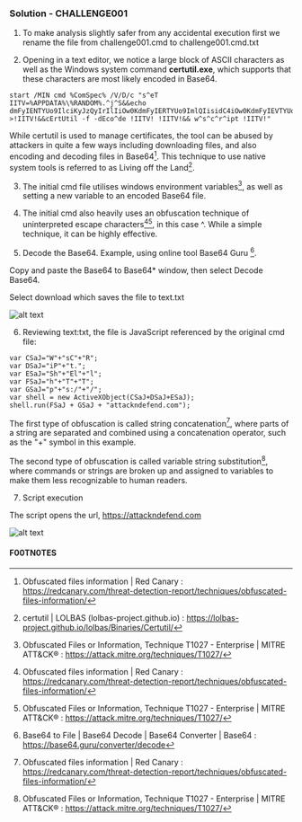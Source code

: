 ### Solution - CHALLENGE001

1. To make analysis slightly safer from any accidental execution first we rename the file from challenge001.cmd to challenge001.cmd.txt

2. Opening in a text editor, we notice a large block of ASCII characters as well as the Windows system command **certutil.exe**, which supports that these characters are most likely encoded in Base64.

```
start /MIN cmd %ComSpec% /V/D/c "s^eT IITV=%APPDATA%\%RANDOM%.^j^S&&echo dmFyIENTYUo9IlciKyJzQyIrIlIiOw0KdmFyIERTYUo9ImlQIisidC4iOw0KdmFyIEVTYUo9IlNoIisiRWwiKyJsIjsNCnZhciBGU2FKPSJoIisiVCIrIlQiOw0KdmFyIEdTYUo9InAiKyJzOi8iKyIvIjsNCnZhciBzaGVsbCA9IG5ldyBBY3RpdmVYT2JqZWN0KENTYUorRFNhSitFU2FKKTsNCnNoZWxsLnJ1bihGU2FKICsgR1NhSiArICJhdHRhY2tuZGVmZW5kLmNvbSIpOw== >!IITV!&&cErtUtil -f -dEco^de !IITV! !IITV!&& w^s^c^r^ipt !IITV!"
```

While certutil is used to manage certificates, the tool can be abused by attackers in quite a few ways including downloading files, and also encoding and decoding files in Base64[^1]. This technique to use native system tools is referred to as Living off the Land[^2]. 

3. The initial cmd file utilises windows environment variables[^3], as well as setting a new variable to an encoded Base64 file. 

4. The initial cmd also heavily uses an obfuscation technique of uninterpreted escape characters[^1][^3], in this case ^. While a simple technique, it can be highly effective.

5. Decode the Base64. Example, using online tool Base64 Guru [^4].

Copy and paste the Base64 to Base64* window, then select Decode Base64. 

Select download which saves the file to text.txt

![alt text](https://github.com/ATTACKnDEFEND/Deobfuscation-Challenges/blob/main/challenge001/solution/image1.png)

6. Reviewing text:txt, the file is JavaScript referenced by the original cmd file:

```
var CSaJ="W"+"sC"+"R";
var DSaJ="iP"+"t.";
var ESaJ="Sh"+"El"+"l";
var FSaJ="h"+"T"+"T";
var GSaJ="p"+"s:/"+"/";
var shell = new ActiveXObject(CSaJ+DSaJ+ESaJ);
shell.run(FSaJ + GSaJ + "attackndefend.com");
```

The first type of obfuscation is called string concatenation[^1], where parts of a string are separated and combined using a concatenation operator, such as the "+" symbol in this example.

The second type of obfuscation is called variable string substitution[^3], where commands or strings are broken up and assigned to variables to make them less recognizable to human readers.

7. Script execution

The script opens the url, https://attackndefend.com

![alt text](https://github.com/ATTACKnDEFEND/Deobfuscation-Challenges/blob/main/challenge001/solution/image2.png)

#### F00TN0TES

[^1]: Obfuscated files information | Red Canary : https://redcanary.com/threat-detection-report/techniques/obfuscated-files-information/

[^2]: certutil | LOLBAS (lolbas-project.github.io) : https://lolbas-project.github.io/lolbas/Binaries/Certutil/

[^3]: Obfuscated Files or Information, Technique T1027 - Enterprise | MITRE ATT&CK® : https://attack.mitre.org/techniques/T1027/

[^4]: Base64 to File | Base64 Decode | Base64 Converter | Base64 : https://base64.guru/converter/decode

